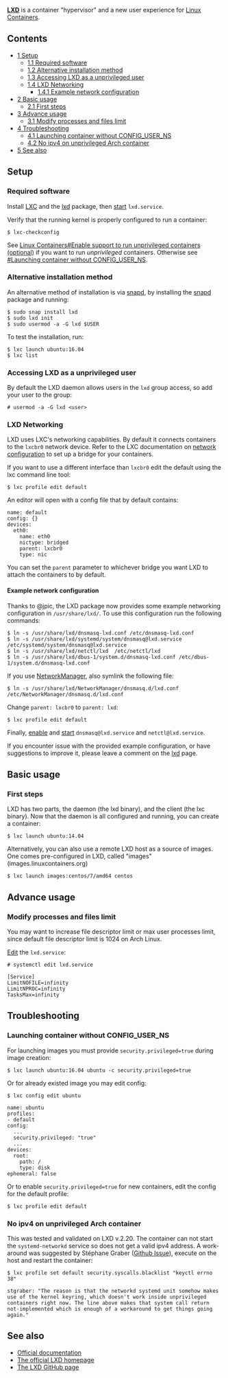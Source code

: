 **[LXD](https://linuxcontainers.org/lxd/)** is a container "hypervisor" and a new user experience for [Linux Containers](/index.php/Linux_Containers "Linux Containers").

## Contents

*   [1 Setup](#Setup)
    *   [1.1 Required software](#Required_software)
    *   [1.2 Alternative installation method](#Alternative_installation_method)
    *   [1.3 Accessing LXD as a unprivileged user](#Accessing_LXD_as_a_unprivileged_user)
    *   [1.4 LXD Networking](#LXD_Networking)
        *   [1.4.1 Example network configuration](#Example_network_configuration)
*   [2 Basic usage](#Basic_usage)
    *   [2.1 First steps](#First_steps)
*   [3 Advance usage](#Advance_usage)
    *   [3.1 Modify processes and files limit](#Modify_processes_and_files_limit)
*   [4 Troubleshooting](#Troubleshooting)
    *   [4.1 Launching container without CONFIG_USER_NS](#Launching_container_without_CONFIG_USER_NS)
    *   [4.2 No ipv4 on unprivileged Arch container](#No_ipv4_on_unprivileged_Arch_container)
*   [5 See also](#See_also)

## Setup

### Required software

Install [LXC](/index.php/LXC "LXC") and the [lxd](https://aur.archlinux.org/packages/lxd/) package, then [start](/index.php/Start "Start") `lxd.service`.

Verify that the running kernel is properly configured to run a container:

```
$ lxc-checkconfig

```

See [Linux Containers#Enable support to run unprivileged containers (optional)](/index.php/Linux_Containers#Enable_support_to_run_unprivileged_containers_.28optional.29 "Linux Containers") if you want to run *unprivileged* containers. Otherwise see [#Launching container without CONFIG_USER_NS](#Launching_container_without_CONFIG_USER_NS).

### Alternative installation method

An alternative method of installation is via [snapd](/index.php/Snapd "Snapd"), by installing the [snapd](https://aur.archlinux.org/packages/snapd/) package and running:

```
$ sudo snap install lxd
$ sudo lxd init
$ sudo usermod -a -G lxd $USER

```

To test the installation, run:

```
$ lxc launch ubuntu:16.04
$ lxc list

```

### Accessing LXD as a unprivileged user

By default the LXD daemon allows users in the `lxd` group access, so add your user to the group:

```
# usermod -a -G lxd <user>

```

### LXD Networking

LXD uses LXC's networking capabilities. By default it connects containers to the `lxcbr0` network device. Refer to the LXC documentation on [network configuration](/index.php/Linux_Containers#Host_network_configuration "Linux Containers") to set up a bridge for your containers.

If you want to use a different interface than `lxcbr0` edit the default using the lxc command line tool:

```
$ lxc profile edit default

```

An editor will open with a config file that by default contains:

```
name: default
config: {}
devices:
  eth0:
    name: eth0
    nictype: bridged
    parent: lxcbr0
    type: nic

```

You can set the `parent` parameter to whichever bridge you want LXD to attach the containers to by default.

#### Example network configuration

Thanks to @jpic, the LXD package now provides some example networking configuration in `/usr/share/lxd/`. To use this configuration run the following commands:

```
$ ln -s /usr/share/lxd/dnsmasq-lxd.conf /etc/dnsmasq-lxd.conf
$ ln -s /usr/share/lxd/systemd/system/dnsmasq@lxd.service /etc/systemd/system/dnsmasq@lxd.service 
$ ln -s /usr/share/lxd/netctl/lxd  /etc/netctl/lxd
$ ln -s /usr/share/lxd/dbus-1/system.d/dnsmasq-lxd.conf /etc/dbus-1/system.d/dnsmasq-lxd.conf

```

If you use [NetworkManager](/index.php/NetworkManager "NetworkManager"), also symlink the following file:

```
$ ln -s /usr/share/lxd/NetworkManager/dnsmasq.d/lxd.conf /etc/NetworkManager/dnsmasq.d/lxd.conf

```

Change `parent: lxcbr0` to `parent: lxd`:

```
$ lxc profile edit default

```

Finally, [enable](/index.php/Enable "Enable") and [start](/index.php/Start "Start") `dnsmasq@lxd.service` and `netctl@lxd.service`.

If you encounter issue with the provided example configuration, or have suggestions to improve it, please leave a comment on the [lxd](https://aur.archlinux.org/packages/lxd/) page.

## Basic usage

### First steps

LXD has two parts, the daemon (the lxd binary), and the client (the lxc binary). Now that the daemon is all configured and running, you can create a container:

```
$ lxc launch ubuntu:14.04

```

Alternatively, you can also use a remote LXD host as a source of images. One comes pre-configured in LXD, called "images" (images.linuxcontainers.org)

```
$ lxc launch images:centos/7/amd64 centos

```

## Advance usage

### Modify processes and files limit

You may want to increase file descriptor limit or max user processes limit, since default file descriptor limit is 1024 on Arch Linux.

[Edit](/index.php/Edit "Edit") the `lxd.service`:

 `# systemctl edit lxd.service` 
```
[Service]
LimitNOFILE=infinity
LimitNPROC=infinity
TasksMax=infinity
```

## Troubleshooting

### Launching container without CONFIG_USER_NS

For launching images you must provide `security.privileged=true` during image creation:

```
$ lxc launch ubuntu:16.04 ubuntu -c security.privileged=true

```

Or for already existed image you may edit config:

 `$ lxc config edit ubuntu` 
```
name: ubuntu
profiles:
- default
config:
  ...
  security.privileged: "true"
  ...
devices:
  root:
    path: /
    type: disk
ephemeral: false

```

Or to enable `security.privileged=true` for new containers, edit the config for the default profile:

```
$ lxc profile edit default

```

### No ipv4 on unprivileged Arch container

This was tested and validated on LXD v.2.20\. The container can not start the `systemd-networkd` service so does not get a valid ipv4 address. A work-around was suggested by Stéphane Graber ([Github Issue](https://github.com/lxc/lxd/issues/4071)), execute on the host and restart the container:

```
$ lxc profile set default security.syscalls.blacklist "keyctl errno 38"

```

	stgraber: "The reason is that the networkd systemd unit somehow makes use of the kernel keyring, which doesn't work inside unprivileged containers right now. The line above makes that system call return not-implemented which is enough of a workaround to get things going again."

## See also

*   [Official documentation](https://lxd.readthedocs.io)
*   [The official LXD homepage](https://linuxcontainers.org/lxd/)
*   [The LXD GitHub page](https://github.com/lxc/lxd)